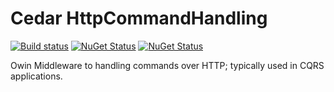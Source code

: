 # Cedar HttpCommandHandling
[![Build status](https://ci.appveyor.com/api/projects/status/2p0cc1foi56t84jx/branch/master?svg=true)](https://ci.appveyor.com/project/damianh/cedar-httpcommandhandling) [![NuGet Status](http://img.shields.io/nuget/v/Cedar.HttpCommandHandling.svg?style=flat)](https://www.nuget.org/packages/Cedar.HttpCommandHandling/) [![NuGet Status](http://img.shields.io/nuget/v/Cedar.HttpCommandHandling.Client.svg?style=flat)](https://www.nuget.org/packages/Cedar.HttpCommandHandling.Client/)

Owin Middleware to handling commands over HTTP; typically used in CQRS applications.
